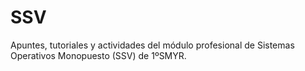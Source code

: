 # SSV
Apuntes, tutoriales y actividades del módulo profesional de Sistemas Operativos Monopuesto (SSV) de 1ºSMYR.

